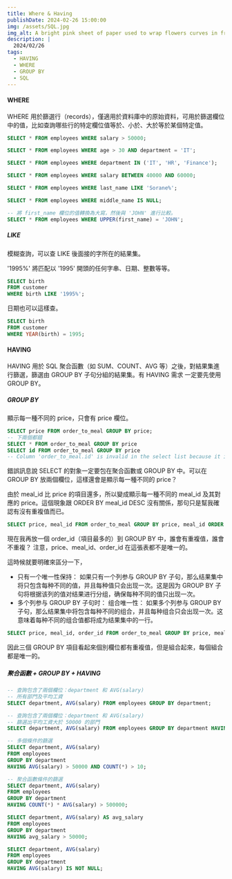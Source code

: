 ```yaml
---
title: Where & Having
publishDate: 2024-02-26 15:00:00
img: /assets/SQL.jpg
img_alt: A bright pink sheet of paper used to wrap flowers curves in front of rich blue background
description: |
  2024/02/26
tags:
  - HAVING
  - WHERE
  - GROUP BY
  - SQL
---
```


#### WHERE

WHERE 用於篩選行（records），僅適用於資料庫中的原始資料，可用於篩選欄位中的值，比如查詢哪些行的特定欄位值等於、小於、大於等於某個特定值。

```sql
SELECT * FROM employees WHERE salary > 50000;

SELECT * FROM employees WHERE age > 30 AND department = 'IT';

SELECT * FROM employees WHERE department IN ('IT', 'HR', 'Finance');

SELECT * FROM employees WHERE salary BETWEEN 40000 AND 60000;

SELECT * FROM employees WHERE last_name LIKE 'Sorane%';

SELECT * FROM employees WHERE middle_name IS NULL;

-- 將 first_name 欄位的值轉換為大寫，然後與 'JOHN' 進行比較。
SELECT * FROM employees WHERE UPPER(first_name) = 'JOHN';
```

##### LIKE

模糊查詢，可以查 LIKE 後面接的字所在的結果集。

'1995%' 將匹配以 '1995' 開頭的任何字串、日期、整數等等。

```sql
SELECT birth
FROM customer
WHERE birth LIKE '1995%';
```

日期也可以這樣查。

```sql
SELECT birth
FROM customer
WHERE YEAR(birth) = 1995;
```

#### HAVING

HAVING 用於 SQL 聚合函數（如 SUM、COUNT、AVG 等）之後，對結果集進行篩選，篩選由 GROUP BY 子句分組的結果集。有 HAVING 需求 一定要先使用 GROUP BY。

##### GROUP BY

顯示每一種不同的 price，只會有 price 欄位。

```sql
SELECT price FROM order_to_meal GROUP BY price;
-- 下兩個都錯
SELECT * FROM order_to_meal GROUP BY price
SELECT id FROM order_to_meal GROUP BY price
-- Column 'order_to_meal.id' is invalid in the select list because it is not contained in either an aggregate function or the GROUP BY clause.
```

錯誤訊息說 SELECT 的對象一定要包在聚合函數或 GROUP BY 中。可以在 GROUP BY 放兩個欄位，這樣還會是顯示每一種不同的 price？

由於 meal_id 比 price 的項目還多，所以變成顯示每一種不同的 meal_id 及其對應的 price。這個現象跟 ORDER BY meal_id DESC 沒有關係，那句只是幫我確認有沒有重複值而已。

```sql
SELECT price, meal_id FROM order_to_meal GROUP BY price, meal_id ORDER BY meal_id DESC;
```

現在我再放一個 order_id（項目最多的）到 GROUP BY 中，誰會有重複值，誰會不重複？ 注意，price、meal_id、order_id 在這張表都不是唯一的。

這時候就要明確來區分一下，

- 只有一个唯一性保持：
  如果只有一个列参与 GROUP BY 子句，那么结果集中将只包含每种不同的值，并且每种值只会出现一次。这是因为 GROUP BY 子句将根据该列的值对结果进行分组，确保每种不同的值只出现一次。
- 多个列参与 GROUP BY 子句时：
  组合唯一性： 如果多个列参与 GROUP BY 子句，那么结果集中将包含每种不同的组合，并且每种组合只会出现一次。这意味着每种不同的组合值都将成为结果集中的一行。

```sql
SELECT price, meal_id, order_id FROM order_to_meal GROUP BY price, meal_id, order_id ORDER BY order_id DESC;
```

因此三個 GROUP BY 項目看起來個別欄位都有重複值，但是組合起來，每個組合都是唯一的。

##### 聚合函數 + GROUP BY + HAVING

```sql
-- 查詢包含了兩個欄位：department 和 AVG(salary)
-- 所有部門及平均工資
SELECT department, AVG(salary) FROM employees GROUP BY department;

-- 查詢包含了兩個欄位：department 和 AVG(salary)
-- 篩選出平均工資大於 50000 的部門
SELECT department, AVG(salary) FROM employees GROUP BY department HAVING AVG(salary) > 50000;

-- 多個條件的篩選
SELECT department, AVG(salary)
FROM employees
GROUP BY department
HAVING AVG(salary) > 50000 AND COUNT(*) > 10;

-- 聚合函數條件的篩選
SELECT department, AVG(salary)
FROM employees
GROUP BY department
HAVING COUNT(*) * AVG(salary) > 500000;

SELECT department, AVG(salary) AS avg_salary
FROM employees
GROUP BY department
HAVING avg_salary > 50000;

SELECT department, AVG(salary)
FROM employees
GROUP BY department
HAVING AVG(salary) IS NOT NULL;
```
